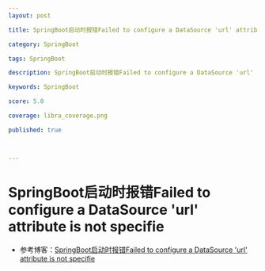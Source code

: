 ```yaml
---
layout: post

title: SpringBoot启动时报错Failed to configure a DataSource 'url' attribute is not specifie

category: SpringBoot

tags: SpringBoot

description: SpringBoot启动时报错Failed to configure a DataSource 'url' attribute is not specifie

keywords: SpringBoot

score: 5.0

coverage: libra_coverage.png

published: true



---
```


# SpringBoot启动时报错Failed to configure a DataSource 'url' attribute is not specifie

- 参考博客：[SpringBoot启动时报错Failed to configure a DataSource 'url' attribute is not specifie](https://blog.csdn.net/java_cxrs/article/details/84680129?utm_medium=distribute.pc_relevant.none-task-blog-BlogCommendFromMachineLearnPai2-1.control&dist_request_id=&depth_1-utm_source=distribute.pc_relevant.none-task-blog-BlogCommendFromMachineLearnPai2-1.control)

